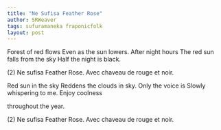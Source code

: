 ```yaml
---
title: "Ne Sufisa Feather Rose"
author: SRWeaver
tags: sufuramaneka fraponicfolk
layout: post
---
```

Forest of red flows
Even as the sun lowers.
After night hours
The red sun falls from the sky
Half the night is black. 

(2)
Ne sufisa Feather Rose.
Avec chaveau de rouge et noir. 

Red sun in the sky
Reddens the clouds in sky.
Only the voice is
Slowly whispering to me.
Enjoy coolness 

throughout the year.

(2)
Ne sufisa Feather Rose.
Avec chaveau de rouge et noir.
